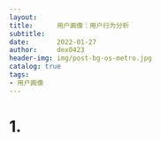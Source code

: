 ```yaml
---
layout:     
title:      用户画像：用户行为分析
subtitle:   
date:       2022-01-27
author:     dex0423
header-img: img/post-bg-os-metro.jpg
catalog: true
tags:
- 用户画像
---
```




# 1. 